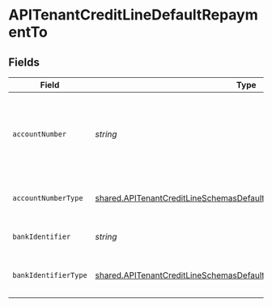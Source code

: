 # APITenantCreditLineDefaultRepaymentTo


## Fields

| Field                                                                                                                                                                 | Type                                                                                                                                                                  | Required                                                                                                                                                              | Description                                                                                                                                                           |
| --------------------------------------------------------------------------------------------------------------------------------------------------------------------- | --------------------------------------------------------------------------------------------------------------------------------------------------------------------- | --------------------------------------------------------------------------------------------------------------------------------------------------------------------- | --------------------------------------------------------------------------------------------------------------------------------------------------------------------- |
| `accountNumber`                                                                                                                                                       | *string*                                                                                                                                                              | :heavy_check_mark:                                                                                                                                                    | The account identifier. Only IBANs are supported at the moment.                                                                                                       |
| `accountNumberType`                                                                                                                                                   | [shared.APITenantCreditLineSchemasDefaultRepaymentToAccountNumberType](../../../sdk/models/shared/apitenantcreditlineschemasdefaultrepaymenttoaccountnumbertype.md)   | :heavy_check_mark:                                                                                                                                                    | The type of account number (e.g. IBAN).                                                                                                                               |
| `bankIdentifier`                                                                                                                                                      | *string*                                                                                                                                                              | :heavy_check_mark:                                                                                                                                                    | The identifier of the bank.                                                                                                                                           |
| `bankIdentifierType`                                                                                                                                                  | [shared.APITenantCreditLineSchemasDefaultRepaymentToBankIdentifierType](../../../sdk/models/shared/apitenantcreditlineschemasdefaultrepaymenttobankidentifiertype.md) | :heavy_check_mark:                                                                                                                                                    | The type of bank identifier (e.g. BIC).                                                                                                                               |